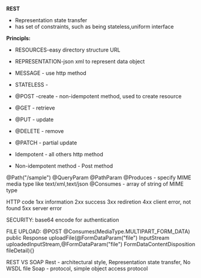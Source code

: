 **REST**
- Representation state transfer
- has set of constraints, such as being stateless,uniform interface


**Principls:**
- RESOURCES-easy directory structure URL
- REPRESENTATION-json xml to represent data object
- MESSAGE - use http method
- STATELESS - 

- @POST -create - non-idempotent method, used to create resource
- @GET - retrieve
- @PUT - update
- @DELETE - remove
- @PATCH - partial update

- Idempotent - all others http method
- Non-idempotent method - Post method

@Path("/sample")
@QueryParam 
@PathParam
@Produces - specify MIME media type  like text/xml,text/json
@Consumes - array of string of MIME type

HTTP code
1xx information
2xx success
3xx rediretion
4xx client error, not found	
5xx server error

SECURITY:
base64 encode for authentication

FILE UPLOAD:
@POST
@Consumes(MediaType.MULTIPART_FORM_DATA)
public Response uploadFile(@FormDataParam("file") InputStream uploadedInputStream,@FormDataParam("file") FormDataContentDisposition fileDetail){}

REST VS SOAP
Rest - architectural style, Representation state transfer, No WSDL file
Soap - protocol, simple object access protocol

